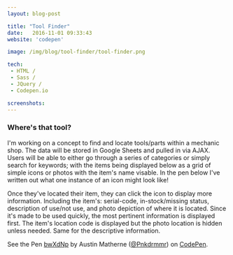 ```yaml
---
layout: blog-post

title: "Tool Finder"
date:   2016-11-01 09:33:43
website: 'codepen'

image: /img/blog/tool-finder/tool-finder.png 

tech:
 - HTML /
 - Sass /
 - JQuery /
 - Codepen.io

screenshots:
---
```


<style type="text/css">
  	.portfolio .screenshots {
  		display: none;
  	}
</style>

### Where's that tool?

I'm working on a concept to find and locate tools/parts within a mechanic shop. The data will be stored in Google Sheets and pulled in via AJAX. Users will be able to either go through a series of categories or simply search for keywords; with the items being displayed below as a grid of simple icons or photos with the item's name visable. In the pen below I've written out what one instance of an icon might look like!

<!--break-->

Once they've located their item, they can click the icon to display more information. Including the item's: serial-code, in-stock/missing status, description of use/not use, and photo depiction of where it is located. Since it's made to be used quickly, the most pertinent information is displayed first. The item's location code is displayed but the photo location is hidden unless needed. Same for the descriptive information. 



<p data-height="500" data-theme-id="0" data-slug-hash="bwXdNp" data-default-tab="result" data-user="Pnkdrmmr" data-embed-version="2" data-pen-title="bwXdNp" data-preview="true" class="codepen">See the Pen <a href="http://codepen.io/Pnkdrmmr/pen/bwXdNp/">bwXdNp</a> by Austin Matherne (<a href="http://codepen.io/Pnkdrmmr">@Pnkdrmmr</a>) on <a href="http://codepen.io">CodePen</a>.</p>
<script async src="https://production-assets.codepen.io/assets/embed/ei.js"></script>